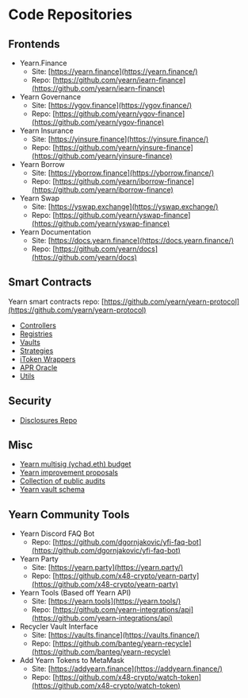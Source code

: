 # Code Repositories

## Frontends

- Yearn.Finance
  - Site: [https://yearn.finance](https://yearn.finance/)
  - Repo: [https://github.com/yearn/iearn-finance](https://github.com/yearn/iearn-finance)
- Yearn Governance
  - Site: [https://ygov.finance](https://ygov.finance/)
  - Repo: [https://github.com/yearn/ygov-finance](https://github.com/yearn/ygov-finance)
- Yearn Insurance
  - Site: [https://yinsure.finance](https://yinsure.finance/)
  - Repo: [https://github.com/yearn/yinsure-finance](https://github.com/yearn/yinsure-finance)
- Yearn Borrow
  - Site: [https://yborrow.finance](https://yborrow.finance/)
  - Repo: [https://github.com/yearn/iborrow-finance](https://github.com/yearn/iborrow-finance)
- Yearn Swap
  - Site: [https://yswap.exchange](https://yswap.exchange/)
  - Repo: [https://github.com/yearn/yswap-finance](https://github.com/yearn/yswap-finance)
- Yearn Documentation
  - Site: [https://docs.yearn.finance](https://docs.yearn.finance/)
  - Repo: [https://github.com/yearn/docs](https://github.com/yearn/docs)

## Smart Contracts

Yearn smart contracts repo: [https://github.com/yearn/yearn-protocol](https://github.com/yearn/yearn-protocol)

- [Controllers](https://github.com/yearn/yearn-protocol/tree/develop/contracts/controllers)
- [Registries](https://github.com/yearn/yearn-protocol/tree/develop/contracts/registries)
- [Vaults](https://github.com/yearn/yearn-protocol/tree/develop/contracts/vaults)
- [Strategies](https://github.com/yearn/yearn-protocol/tree/develop/contracts/strategies)
- [iToken Wrappers](https://github.com/yearn/itoken/tree/master/contracts)
- [APR Oracle](https://github.com/yearn/apr-oracle/tree/master/contracts)
- [Utils](https://github.com/yearn/yearn-protocol/tree/develop/contracts/utils)

## Security

- [Disclosures Repo](https://github.com/yearn/yearn-security/tree/master/disclosures)

## Misc

- [Yearn multisig \(ychad.eth\) budget](https://github.com/yearn/ychad-audit)
- [Yearn improvement proposals](https://github.com/yearn/YIPS)
- [Collection of public audits](https://github.com/yearn/audits)
- [Yearn vault schema](https://github.com/sambacha/yearn-vault-schema)

## Yearn Community Tools

- Yearn Discord FAQ Bot
  - Repo: [https://github.com/dgornjakovic/yfi-faq-bot](https://github.com/dgornjakovic/yfi-faq-bot)
- Yearn Party
  - Site: [https://yearn.party](https://yearn.party/)
  - Repo: [https://github.com/x48-crypto/yearn-party](https://github.com/x48-crypto/yearn-party)
- Yearn Tools \(Based off Yearn API\)
  - Site: [https://yearn.tools](https://yearn.tools/)
  - Repo: [https://github.com/yearn-integrations/api](https://github.com/yearn-integrations/api)
- Recycler Vault Interface
  - Site: [https://vaults.finance](https://vaults.finance/)
  - Repo: [https://github.com/banteg/yearn-recycle](https://github.com/banteg/yearn-recycle)
- Add Yearn Tokens to MetaMask
  - Site: [https://addyearn.finance](https://addyearn.finance/)
  - Repo: [https://github.com/x48-crypto/watch-token](https://github.com/x48-crypto/watch-token)
